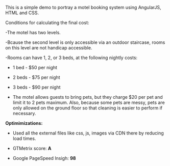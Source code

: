 This is a simple demo to portray a motel booking system using AngularJS, HTML and CSS.

Conditions for calculating the final cost:

-The motel has two levels.

-Bcause the second level is only accessible via an outdoor staircase, rooms on this level are not handicap accessible.

-Rooms can have 1, 2, or 3 beds, at the following nightly costs:

 - 1 bed - $50 per night

 - 2 beds - $75 per night

 - 3 beds - $90 per night

- The motel allows guests to bring pets, but they charge $20 per pet and limit it to 2 pets maximum. Also, because some pets are messy, pets are only allowed on the ground floor so that cleaning is easier to perform if necessary.

**Optimimizations:**

- Used all the external files like css, js, images via CDN there by reducing load times.

- GTMetrix score: **A**

- Google PageSpeed Insigh: **98**
